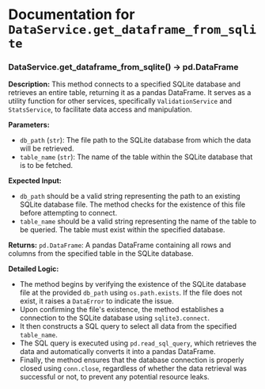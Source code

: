 # Documentation for `DataService.get_dataframe_from_sqlite`

### DataService.get_dataframe_from_sqlite() -> pd.DataFrame

**Description:**
This method connects to a specified SQLite database and retrieves an entire table, returning it as a pandas DataFrame. It serves as a utility function for other services, specifically `ValidationService` and `StatsService`, to facilitate data access and manipulation.

**Parameters:**
- `db_path` (`str`): The file path to the SQLite database from which the data will be retrieved.
- `table_name` (`str`): The name of the table within the SQLite database that is to be fetched.

**Expected Input:**
- `db_path` should be a valid string representing the path to an existing SQLite database file. The method checks for the existence of this file before attempting to connect.
- `table_name` should be a valid string representing the name of the table to be queried. The table must exist within the specified database.

**Returns:**
`pd.DataFrame`: A pandas DataFrame containing all rows and columns from the specified table in the SQLite database.

**Detailed Logic:**
- The method begins by verifying the existence of the SQLite database file at the provided `db_path` using `os.path.exists`. If the file does not exist, it raises a `DataError` to indicate the issue.
- Upon confirming the file's existence, the method establishes a connection to the SQLite database using `sqlite3.connect`.
- It then constructs a SQL query to select all data from the specified `table_name`.
- The SQL query is executed using `pd.read_sql_query`, which retrieves the data and automatically converts it into a pandas DataFrame.
- Finally, the method ensures that the database connection is properly closed using `conn.close`, regardless of whether the data retrieval was successful or not, to prevent any potential resource leaks.